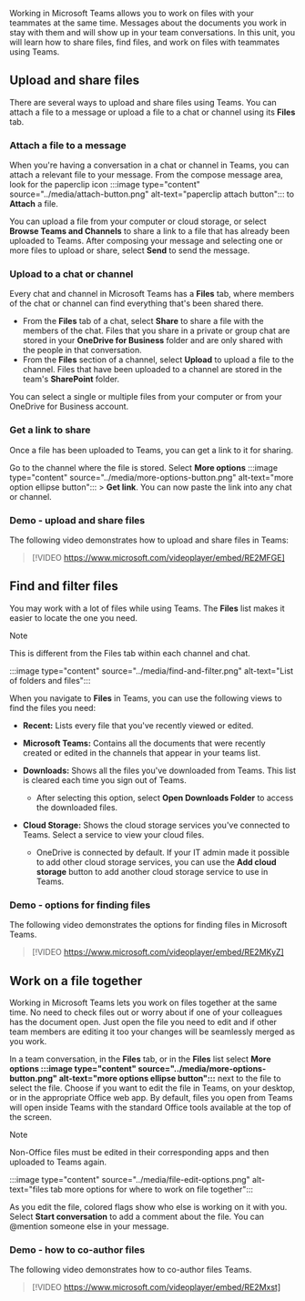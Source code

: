 Working in Microsoft Teams allows you to work on files with your teammates at the same time. Messages about the documents you work in stay with them and will show up in your team conversations. In this unit, you will learn how to share files, find files, and work on files with teammates using Teams.

## Upload and share files

There are several ways to upload and share files using Teams. You can attach a file to a message or upload a file to a chat or channel using its **Files** tab.

### Attach a file to a message

When you're having a conversation in a chat or channel in Teams, you can attach a relevant file to your message. From the compose message area, look for the paperclip icon :::image type="content" source="../media/attach-button.png" alt-text="paperclip attach button":::
to **Attach** a file.

You can upload a file from your computer or cloud storage, or select **Browse Teams and Channels** to share a link to a file that has already been uploaded to Teams. After composing your message and selecting one or more files to upload or share, select **Send** to send the message.

### Upload to a chat or channel

Every chat and channel in Microsoft Teams has a **Files** tab, where members of the chat or channel can find everything that's been shared there.

* From the **Files** tab of a chat, select **Share** to share a file with the members of the chat. Files that you share in a private or group chat are stored in your **OneDrive for Business** folder and are only shared with the people in that conversation.
* From the **Files** section of a channel, select **Upload** to upload a file to the channel. Files that have been uploaded to a channel are stored in the team's **SharePoint** folder.

You can select a single or multiple files from your computer or from your OneDrive for Business account.

### Get a link to share

Once a file has been uploaded to Teams, you can get a link to it for sharing.

Go to the channel where the file is stored. Select **More options** :::image type="content" source="../media/more-options-button.png" alt-text="more option ellipse button":::
 &gt; **Get link**. You can now paste the link into any chat or channel.

### Demo - upload and share files

The following video demonstrates how to upload and share files in Teams:

> [!VIDEO https://www.microsoft.com/videoplayer/embed/RE2MFGE]

## Find and filter files

You may work with a lot of files while using Teams. The **Files** list makes it easier to locate the one you need.

> [!NOTE]
> This is different from the Files tab within each channel and chat.

:::image type="content" source="../media/find-and-filter.png" alt-text="List of folders and files":::

When you navigate to **Files** in Teams, you can use the following views to find the files you need:

* **Recent:** Lists every file that you've recently viewed or edited.
* **Microsoft Teams:** Contains all the documents that were recently created or edited in the channels that appear in your teams list.
* **Downloads:** Shows all the files you've downloaded from Teams. This list is cleared each time you sign out of Teams.

  * After selecting this option, select **Open Downloads Folder** to access the downloaded files.
* **Cloud Storage:** Shows the cloud storage services you've connected to Teams. Select a service to view your cloud files.
  * OneDrive is connected by default. If your IT admin made it possible to add other cloud storage services, you can use the **Add cloud storage** button to add another cloud storage service to use in Teams.

### Demo - options for finding files

The following video demonstrates the options for finding files in Microsoft Teams.

> [!VIDEO https://www.microsoft.com/videoplayer/embed/RE2MKyZ]

## Work on a file together

Working in Microsoft Teams lets you work on files together at the same time. No need to check files out or worry about if one of your colleagues has the document open. Just open the file you need to edit and if other team members are editing it too your changes will be seamlessly merged as you work.

In a team conversation, in the **Files** tab, or in the **Files** list select **More options :::image type="content" source="../media/more-options-button.png" alt-text="more options ellipse button":::**
 next to the file to select the file. Choose if you want to edit the file in Teams, on your desktop, or in the appropriate Office web app. By default, files you open from Teams will open inside Teams with the standard Office tools available at the top of the screen.

> [!NOTE]
> Non-Office files must be edited in their corresponding apps and then uploaded to Teams again.

:::image type="content" source="../media/file-edit-options.png" alt-text="files tab more options for where to work on file together":::

As you edit the file, colored flags show who else is working on it with you. Select **Start conversation** to add a comment about the file. You can @mention someone else in your message.

### Demo - how to co-author files

The following video demonstrates how to co-author files Teams.

> [!VIDEO https://www.microsoft.com/videoplayer/embed/RE2Mxst]

